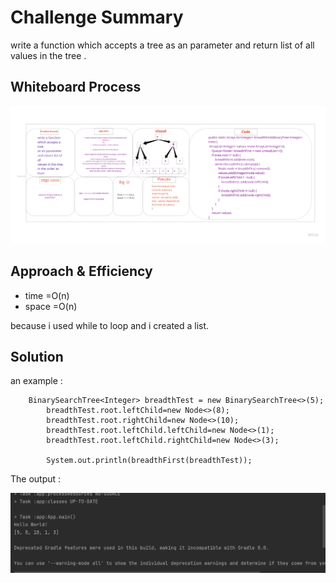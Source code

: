 # Challenge Summary
write a function which accepts a tree as an parameter and return list of all values in the tree .

## Whiteboard Process
![ch17](ch17.jpg)

## Approach & Efficiency

* time =O(n)
* space =O(n)

because i used while to loop and i created a list.

## Solution

 an example  :

```
    BinarySearchTree<Integer> breadthTest = new BinarySearchTree<>(5);
        breadthTest.root.leftChild=new Node<>(8);
        breadthTest.root.rightChild=new Node<>(10);
        breadthTest.root.leftChild.leftChild=new Node<>(1);
        breadthTest.root.leftChild.rightChild=new Node<>(3);

        System.out.println(breadthFirst(breadthTest));

```

The output :

![output](output.jpg)